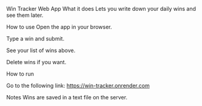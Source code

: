 Win Tracker Web App
What it does
Lets you write down your daily wins and see them later.

How to use
Open the app in your browser.

Type a win and submit.

See your list of wins above.

Delete wins if you want.

How to run

Go to the following link:
https://win-tracker.onrender.com

Notes
Wins are saved in a text file on the server.

